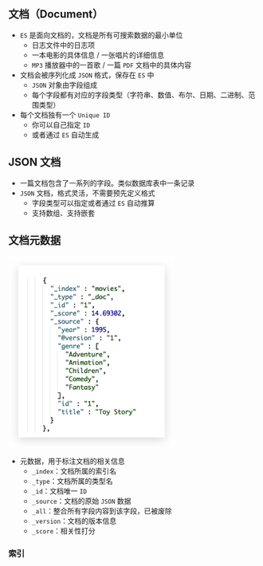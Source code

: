 ## 文档（Document）
- `ES` 是面向文档的，文档是所有可搜索数据的最小单位
  - 日志文件中的日志项
  - 一本电影的具体信息 / 一张唱片的详细信息
  - `MP3` 播放器中的一首歌 / 一篇 `PDF` 文档中的具体内容
- 文档会被序列化成 `JSON` 格式，保存在 `ES` 中
  - `JSON` 对象由字段组成
  - 每个字段都有对应的字段类型（字符串、数值、布尔、日期、二进制、范围类型）
- 每个文档独有一个 `Unique ID`
  - 你可以自己指定 `ID`
  - 或者通过 `ES` 自动生成
  
## JSON 文档
- 一篇文档包含了一系列的字段。类似数据库表中一条记录
- `JSON` 文档，格式灵活，不需要预先定义格式
  - 字段类型可以指定或者通过 `ES` 自动推算
  - 支持数组、支持嵌套

## 文档元数据
![ES元数据示例](./images/ES元数据示例.jpg)

- 元数据，用于标注文档的相关信息
  - `_index`：文档所属的索引名
  - `_type`：文档所属的类型名
  - `_id`：文档唯一 `ID`
  - `_source`：文档的原始 `JSON` 数据
  - `_all`：整合所有字段内容到该字段，已被废除
  - `_version`：文档的版本信息
  - `_score`：相关性打分

### 索引

